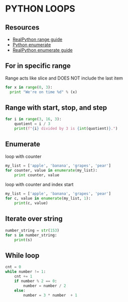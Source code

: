 # PYTHON LOOPS

## Resources

- [RealPython range guide](https://realpython.com/python-range/)
- [Python enumerate](https://book.pythontips.com/en/latest/enumerate.html)
- [RealPython enumerate guide](https://realpython.com/python-enumerate/)

## For in specific range

Range acts like slice and DOES NOT include the last item

```python
for x in range(0, 3):
  print "We're on time %d" % (x)
```

## Range with start, stop, and step

```python
for i in range(3, 16, 3):
    quotient = i / 3
    print(f"{i} divided by 3 is {int(quotient)}.")
```

## Enumerate

loop with counter

```python
my_list = ['apple', 'banana', 'grapes', 'pear']
for counter, value in enumerate(my_list):
    print counter, value
```

loop with counter and index start

```python
my_list = ['apple', 'banana', 'grapes', 'pear']
for c, value in enumerate(my_list, 1):
    print(c, value)
```

## Iterate over string

```python
number_string = str(153)
for s in number_string:
    print(s)
```

## While loop

```python
cnt = 0
while number != 1:
    cnt += 1
    if number % 2 == 0:
        number = number / 2
    else:
        number = 3 * number  + 1
```
